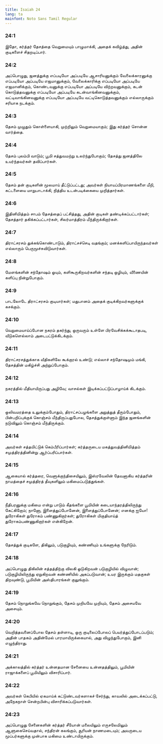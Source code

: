 ```yaml
---
title: Isaiah 24
lang: ta
mainfont: Noto Sans Tamil Regular
---
```


###  24:1

இதோ, கர்த்தர் தேசத்தை வெறுமையும் பாழுமாக்கி, அதைக் கவிழ்த்து, அதின் குடிகளைச் சிதறடிப்பார்.

###  24:2

அப்பொழுது, ஜனத்துக்கு எப்படியோ அப்படியே ஆசாரியனுக்கும் வேலைக்காரனுக்கு எப்படியோ அப்படியே எஜமானுக்கும், வேலைக்காரிக்கு எப்படியோ அப்படியே எஜமானிக்கும், கொண்டவனுக்கு எப்படியோ அப்படியே விற்றவனுக்கும், கடன் கொடுத்தவனுக்கு எப்படியோ அப்படியே கடன்வாங்கினவனுக்கும், வட்டிவாங்கினவனுக்கு எப்படியோ அப்படியே வட்டிகொடுத்தவனுக்கும் எல்லாருக்கும் சரியாக நடக்கும்.

###  24:3

தேசம் முழுதும் கொள்ளையாகி, முற்றிலும் வெறுமையாகும்; இது கர்த்தர் சொன்ன வார்த்தை.

###  24:4

தேசம் புலம்பி வாடும்; பூமி சத்துவமற்று உலர்ந்துபோகும்; தேசத்து ஜனத்திலே உயர்ந்தவர்கள் தவிப்பார்கள்.

###  24:5

தேசம் தன் குடிகளின் மூலமாய் தீட்டுப்பட்டது; அவர்கள் நியாயப்பிரமாணங்களை மீறி, கட்டளையை மாறுபாடாக்கி, நித்திய உடன்படிக்கையை முறித்தார்கள்.

###  24:6

இதினிமித்தம் சாபம் தேசத்தைப் பட்சித்தது, அதின் குடிகள் தண்டிக்கப்பட்டார்கள்; தேசத்தார் தகிக்கப்பட்டார்கள், சிலர்மாத்திரம் மீந்திருக்கிறார்கள்.

###  24:7

திராட்சரசம் துக்கங்கொண்டாடும், திராட்சச்செடி வதங்கும்; மனக்களிப்பாயிருந்தவர்கள் எல்லாரும் பெருமூச்சுவிடுவார்கள்.

###  24:8

மேளங்களின் சந்தோஷம் ஓயும், களிகூருகிறவர்களின் சந்தடி ஒழியும், வீணையின் களிப்பு நின்றுபோகும்.

###  24:9

பாடலோடே திராட்சரசம் குடியார்கள்; மதுபானம் அதைக் குடிக்கிறவர்களுக்குக் கசக்கும்.

###  24:10

வெறுமையாய்ப்போன நகரம் தகர்ந்து, ஒருவரும் உள்ளே பிரவேசிக்கக்கூடாதபடி, வீடுகளெல்லாம் அடைபட்டுக்கிடக்கும்.

###  24:11

திராட்சரசத்துக்காக வீதிகளிலே கூக்குரல் உண்டு; எல்லாச் சந்தோஷமும் மங்கி, தேசத்தின் மகிழ்ச்சி அற்றுப்போகும்.

###  24:12

நகரத்தில் மீதியாயிருப்பது அழிவே; வாசல்கள் இடிக்கப்பட்டுப்பாழாய்க் கிடக்கும்.

###  24:13

ஒலிவமரத்தை உலுக்கும்போதும், திராட்சப்பழங்களை அறுத்துத் தீரும்போதும், பின்பறிப்புக்குக் கொஞ்சம் மீந்திருப்பதுபோல, தேசத்துக்குள்ளும் இந்த ஜனங்களின் நடுவிலும் கொஞ்சம் மீந்திருக்கும்.

###  24:14

அவர்கள் சத்தமிட்டுக் கெம்பீரிப்பார்கள்; கர்த்தருடைய மகத்துவத்தினிமித்தம் சமுத்திரத்தினின்று ஆர்ப்பரிப்பார்கள்.

###  24:15

ஆகையால் கர்த்தரை, வெளுக்குந்திசையிலும், இஸ்ரவேலின் தேவனாகிய கர்த்தரின் நாமத்தைச் சமுத்திரத் தீவுகளிலும் மகிமைப்படுத்துங்கள்.

###  24:16

நீதிபரனுக்கு மகிமை என்று பாடும் கீதங்களை பூமியின் கடையாந்தரத்திலிருந்து கேட்கிறோம்; நானோ, இளைத்துப்போனேன், இளைத்துப்போனேன்; எனக்கு ஐயோ! துரோகிகள் துரோகம் பண்ணுகிறார்கள்; துரோகிகள் மிகுதியாய்த் துரோகம்பண்ணுகிறார்கள் என்கிறேன்.

###  24:17

தேசத்துக் குடிகளே, திகிலும், படுகுழியும், கண்ணியும் உங்களுக்கு நேரிடும்.

###  24:18

அப்பொழுது திகிலின் சத்தத்திற்கு விலகி ஓடுகிறவன் படுகுழியில் விழுவான்; படுகுழியிலிருந்து ஏறுகிறவன் கண்ணியில் அகப்படுவான்; உயர இருக்கும் மதகுகள் திறவுண்டு, பூமியின் அஸ்திபாரங்கள் குலுங்கும்.

###  24:19

தேசம் நொறுங்கவே நொறுங்கும், தேசம் முறியவே முறியும், தேசம் அசையவே அசையும்.

###  24:20

வெறித்தவனைப்போல தேசம் தள்ளாடி, ஒரு குடிலைப்போலப் பெயர்த்துப்போடப்படும்; அதின் பாதகம் அதின்மேல் பாரமாயிருக்கையால், அது விழுந்துபோகும், இனி எழுந்திராது.

###  24:21

அக்காலத்தில் கர்த்தர் உன்னதமான சேனையை உன்னதத்திலும், பூமியின் ராஜாக்களைப் பூமியிலும் விசாரிப்பார்.

###  24:22

அவர்கள் கெபியில் ஏகமாய்க் கட்டுண்டவர்களாகச் சேர்ந்து, காவலில் அடைக்கப்பட்டு, அநேகநாள் சென்றபின்பு விசாரிக்கப்படுவார்கள்.

###  24:23

அப்பொழுது சேனைகளின் கர்த்தர் சீயோன் மலையிலும் எருசலேமிலும் ஆளுகைசெய்வதால், சந்திரன் கலங்கும், சூரியன் நாணமடையும்; அவருடைய மூப்பர்களுக்கு முன்பாக மகிமை உண்டாயிருக்கும்.

